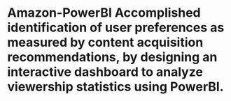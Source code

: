 # Amazon-PowerBI Accomplished identification of user preferences as measured by content acquisition recommendations, by designing an interactive dashboard to analyze viewership statistics using PowerBI.
